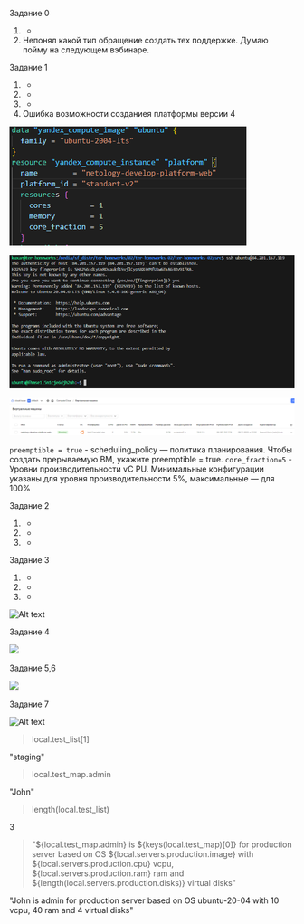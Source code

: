 Задание 0

1. +
2. Непонял какой тип обращение создать тех поддержке. Думаю пойму на следующем вэбинаре.
    

Задание 1
1. +
2. +
3. +
4. Ошибка возможности созданиея платформы версии 4

![Alt text](png/1.png)

![Alt text](png/2.png)

![Alt text](png/3.png)

  ```preemptible = true``` - scheduling_policy — политика планирования. Чтобы создать прерываемую ВМ, укажите preemptible = true.
  ```core_fraction=5``` - Уровни производительности vC
PU. Минимальные конфигурации указаны для уровня производительности 5%, максимальные — для 100%

Задание 2
1. +
2. +
3. +

Задание 3
1. +
2. +
3. +
   
![Alt text](png/4.png)

Задание 4

![](png/5.png)

Задание 5,6

![](png/6.png)

Задание 7

![Alt text](png/7.png)

> local.test_list[1]

"staging"

> local.test_map.admin

"John"

> length(local.test_list)

3

> "${local.test_map.admin} is ${keys(local.test_map)[0]} for production server based on OS ${local.servers.production.image} with ${local.servers.production.cpu} vcpu, ${local.servers.production.ram} ram and ${length(local.servers.production.disks)} virtual disks"

"John is admin for production server based on OS ubuntu-20-04 with 10 vcpu, 40 ram and 4 virtual disks"

# 
